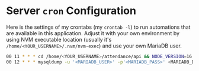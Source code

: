 # Server `cron` Configuration

Here is the settings of my crontabs (my `crontab -l`) to run automations that are available in this application. Adjust it with your own environment by using NVM executable location (usually it's `/home/<YOUR_USERNAME>/.nvm/nvm-exec`) and use your own MariaDB user.

```bash
00 11 * * * cd /home/<YOUR_USERNAME>/attendance/api && NODE_VERSION=16 URL=<YOUR_URL> NODE_ENV=production /home/<YOUR_USERNAME>/.nvm/nvm-exec yarn reminder
00 12 * * * mysqldump -u '<MARIADB_USER>' -p'<MARIADB_PASS>' <MARIADB_DBNAME> <BACKUP_LOCATION>
```
